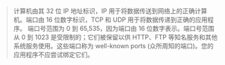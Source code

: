 > 计算机由其 32 位 IP 地址标识，IP 用于将数据传送到网络上的正确计算机。端口由 16 位数字标识，TCP 和 UDP 用于将数据传递到正确的应用程序。
> 端口号范围为 0 到 65,535，因为端口由 16 位数字表示。端口号范围从 0 到 1023 是受限制的；它们被保留以供 HTTP、FTP 等知名服务和其他系统服务使用。这些端口称为 well-known ports (众所周知的端口)。您的应用程序不应尝试绑定它们。
